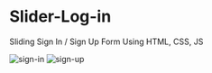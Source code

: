 # Slider-Log-in
Sliding Sign In / Sign Up Form
Using HTML, CSS, JS

![sign-in](https://github.com/daleskinz/Slider-Log-in/assets/141495352/9f88c8c1-2210-4adf-a0c4-1109e6eabd12)
![sign-up](https://github.com/daleskinz/Slider-Log-in/assets/141495352/162b3c70-c55c-4ca0-914b-b78cabaf1a3b)
